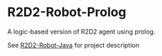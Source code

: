 # R2D2-Robot-Prolog
A logic-based version of R2D2 agent using prolog.

See [R2D2-Robot-Java](https://github.com/AhmedSoliman7/HelpEscape) for project description
